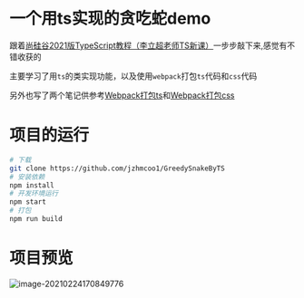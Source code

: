 # 一个用ts实现的贪吃蛇demo

跟着[尚硅谷2021版TypeScript教程（李立超老师TS新课）](https://www.bilibili.com/video/BV1Xy4y1v7S2)一步步敲下来,感觉有不错收获的

主要学习了用`ts`的类实现功能，以及使用`webpack`打包`ts`代码和`css`代码

另外也写了两个笔记供参考[Webpack打包ts](./Webpack打包ts.md)和[Webpack打包css](./Webpack打包css.md)

# 项目的运行

```bash
# 下载
git clone https://github.com/jzhmcoo1/GreedySnakeByTS
# 安装依赖
npm install
# 开发环境运行
npm start
# 打包
npm run build
```

# 项目预览

![image-20210224170849776](/Users/lixing/%E5%AD%A6%E4%B9%A0%E6%91%B8%E9%B1%BC/ts%E5%AD%A6%E4%B9%A0/code/05_exercise/README.assets/image-20210224170849776.png)